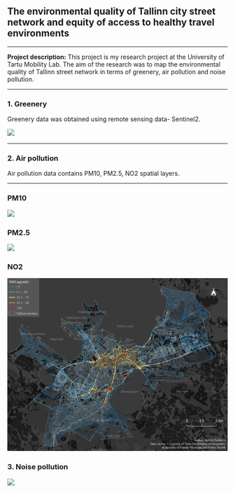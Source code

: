 ## The environmental quality of Tallinn city street network and equity of access to healthy travel environments
---

**Project description:** This project is my research project at the University of Tartu Mobility Lab. The aim of the research was to map the environmental quality of Tallinn street network in terms of greenery, air pollution and noise pollution.

---

### 1. Greenery

Greenery data was obtained using remote sensing data- Sentinel2. 

<img src="images/ndvilast.png"/>

---

### 2. Air pollution
Air pollution data contains PM10, PM2.5, NO2 spatial layers.

---
### PM10
<img src="images/PM10final.png"/>

### PM2.5
<img src="images/pm2,5final.png"/>

### NO2
<img src="images/NO2final.png"/>


### 3. Noise pollution

<img src="images/noisefinal.png"/>

